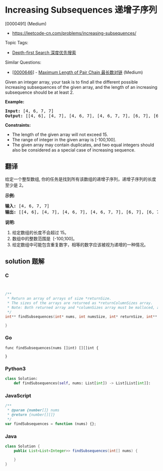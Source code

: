 # Increasing Subsequences 递增子序列

[0000491] (Medium)

- https://leetcode-cn.com/problems/increasing-subsequences/

Topic Tags:

- [Depth-first Search 深度优先搜索](https://leetcode-cn.com/tag/depth-first-search/)

Similar Questions:

- [[0000646](https://leetcode-cn.com/problems/maximum-length-of-pair-chain/)] - [Maximum Length of Pair Chain 最长数对链](./0000646.maximum-length-of-pair-chain.md) (Medium)

Given an integer array, your task is to find all the different possible increasing subsequences of the given array, and the length of an increasing subsequence should be at least 2.

**Example:**

<pre><b>Input:</b> [4, 6, 7, 7]
<b>Output:</b> [[4, 6], [4, 7], [4, 6, 7], [4, 6, 7, 7], [6, 7], [6, 7, 7], [7,7], [4,7,7]]
</pre>

**Constraints:**

- The length of the given array will not exceed 15.
- The range of integer in the given array is \[-100,100\].
- The given array may contain duplicates, and two equal integers should also be considered as a special case of increasing sequence.

## 翻译

给定一个整型数组, 你的任务是找到所有该数组的递增子序列，递增子序列的长度至少是 2。

**示例:**

<pre><strong>输入:</strong> [4, 6, 7, 7]
<strong>输出:</strong> [[4, 6], [4, 7], [4, 6, 7], [4, 6, 7, 7], [6, 7], [6, 7, 7], [7,7], [4,7,7]]</pre>

**说明:**

1.  给定数组的长度不会超过 15。
2.  数组中的整数范围是  \[-100,100\]。
3.  给定数组中可能包含重复数字，相等的数字应该被视为递增的一种情况。

## solution 题解

### C

```c


/**
 * Return an array of arrays of size *returnSize.
 * The sizes of the arrays are returned as *returnColumnSizes array.
 * Note: Both returned array and *columnSizes array must be malloced, assume caller calls free().
 */
int** findSubsequences(int* nums, int numsSize, int* returnSize, int** returnColumnSizes){

}
```

### Go

```golang
func findSubsequences(nums []int) [][]int {

}
```

### Python3

```python
class Solution:
    def findSubsequences(self, nums: List[int]) -> List[List[int]]:
```

### JavaScript

```javascript
/**
 * @param {number[]} nums
 * @return {number[][]}
 */
var findSubsequences = function (nums) {};
```

### Java

```java
class Solution {
    public List<List<Integer>> findSubsequences(int[] nums) {

    }
}
```
